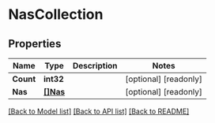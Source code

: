 # NasCollection

## Properties

Name | Type | Description | Notes
------------ | ------------- | ------------- | -------------
**Count** | **int32** |  | [optional] [readonly] 
**Nas** | [**[]Nas**](nas.md) |  | [optional] [readonly] 

[[Back to Model list]](../README.md#documentation-for-models) [[Back to API list]](../README.md#documentation-for-api-endpoints) [[Back to README]](../README.md)


